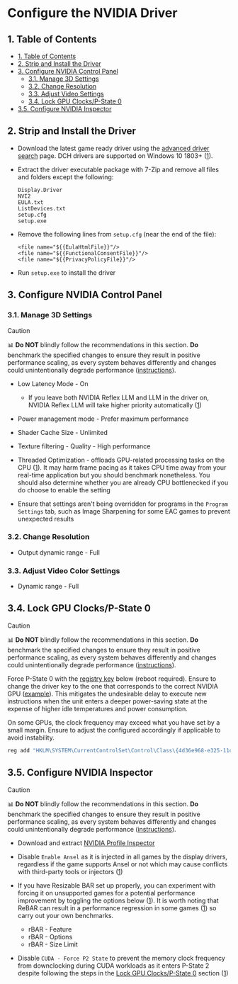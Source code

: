 <h1 id="configure-the-nvidia-driver">Configure the NVIDIA Driver</h1>

<h2 id="table-of-contents">1. Table of Contents</h2>

- [1. Table of Contents](#table-of-contents)
- [2. Strip and Install the Driver](#strip-and-install-the-driver)
- [3. Configure NVIDIA Control Panel](#configure-nvidia-control-panel)
  - [3.1. Manage 3D Settings](#manage-3d-settings)
  - [3.2. Change Resolution](#change-resolution)
  - [3.3. Adjust Video  Settings](#adjust-video-color-settings)
  - [3.4. Lock GPU Clocks/P-State 0](#lock-gpu-clocksp-state-0)
- [3.5. Configure NVIDIA Inspector](#configure-nvidia-inspector)

<h2 id="strip-and-install-the-driver">2. Strip and Install the Driver</h2>

- Download the latest game ready driver using the [advanced driver search](https://www.nvidia.com/download/find.aspx) page. DCH drivers are supported on Windows 10 1803+ ([1](https://nvidia.custhelp.com/app/answers/detail/a_id/4777/~/nvidia-dch%2Fstandard-display-drivers-for-windows-10-faq)).

- Extract the driver executable package with 7-Zip and remove all files and folders except the following:

    ```
    Display.Driver
    NVI2
    EULA.txt
    ListDevices.txt
    setup.cfg
    setup.exe
    ```

- Remove the following lines from ``setup.cfg`` (near the end of the file):

    ```
    <file name="${{EulaHtmlFile}}"/>
    <file name="${{FunctionalConsentFile}}"/>
    <file name="${{PrivacyPolicyFile}}"/>
    ```

- Run ``setup.exe`` to install the driver

<h2 id="configure-nvidia-control-panel">3. Configure NVIDIA Control Panel</h2>

<h3 id="manage-3d-settings">3.1. Manage 3D Settings</h3>

> [!CAUTION]
> 📊 **Do NOT** blindly follow the recommendations in this section. **Do** benchmark the specified changes to ensure they result in positive performance scaling, as every system behaves differently and changes could unintentionally degrade performance ([instructions](/README.md#3-benchmarking)).

- Low Latency Mode - On

  - If you leave both NVIDIA Reflex LLM and LLM in the driver on, NVIDIA Reflex LLM will take higher priority automatically ([1](https://www.nvidia.com/en-gb/geforce/news/reflex-low-latency-platform))

- Power management mode - Prefer maximum performance

- Shader Cache Size - Unlimited

- Texture filtering - Quality - High performance

- Threaded Optimization - offloads GPU-related processing tasks on the CPU ([1](https://tweakguides.pcgamingwiki.com/NVFORCE_8.html)). It may harm frame pacing as it takes CPU time away from your real-time application but you should benchmark nonetheless. You should also determine whether you are already CPU bottlenecked if you do choose to enable the setting

- Ensure that settings aren't being overridden for programs in the ``Program Settings`` tab, such as Image Sharpening for some EAC games to prevent unexpected results

<h3 id="change-resolution">3.2. Change Resolution</h3>

- Output dynamic range - Full

<h3 id="adjust-video-color-settings">3.3. Adjust Video Color Settings</h3>

- Dynamic range - Full

<h2 id="lock-gpu-clocksp-state-0">3.4. Lock GPU Clocks/P-State 0</h2>

> [!CAUTION]
> 📊 **Do NOT** blindly follow the recommendations in this section. **Do** benchmark the specified changes to ensure they result in positive performance scaling, as every system behaves differently and changes could unintentionally degrade performance ([instructions](/README.md#3-benchmarking)).

Force P-State 0 with the [registry key](https://github.com/djdallmann/GamingPCSetup/blob/master/CONTENT/RESEARCH/WINDRIVERS/README.md#q-is-there-a-registry-setting-that-can-force-your-display-adapter-to-remain-at-its-highest-performance-state-pstate-p0) below (reboot required). Ensure to change the driver key to the one that corresponds to the correct NVIDIA GPU ([example](/assets/images/find-driver-key-example.png)). This mitigates the undesirable delay to execute new instructions when the unit enters a deeper power-saving state at the expense of higher idle temperatures and power consumption.

On some GPUs, the clock frequency may exceed what you have set by a small margin. Ensure to adjust the configured accordingly if applicable to avoid instability.

```bat
reg add "HKLM\SYSTEM\CurrentControlSet\Control\Class\{4d36e968-e325-11ce-bfc1-08002be10318}\0000" /v "DisableDynamicPstate" /t REG_DWORD /d "1" /f
```

<h2 id="configure-nvidia-inspector">3.5. Configure NVIDIA Inspector</h2>

> [!CAUTION]
> 📊 **Do NOT** blindly follow the recommendations in this section. **Do** benchmark the specified changes to ensure they result in positive performance scaling, as every system behaves differently and changes could unintentionally degrade performance ([instructions](/README.md#3-benchmarking)).

- Download and extract [NVIDIA Profile Inspector](https://github.com/Orbmu2k/nvidiaProfileInspector)

- Disable ``Enable Ansel`` as it is injected in all games by the display drivers, regardless if the game supports Ansel or not which may cause conflicts with third-party tools or injectors ([1](https://www.pcgamingwiki.com/wiki/Nvidia#Ansel))

- If you have Resizable BAR set up properly, you can experiment with forcing it on unsupported games for a potential performance improvement by toggling the options below ([1](https://www.youtube.com/watch?v=ZTOtqWTFSK8)). It is worth noting that ReBAR can result in a performance regression in some games ([1](https://www.techspot.com/review/2234-nvidia-resizable-bar)) so carry out your own benchmarks.

  - rBAR - Feature
  - rBAR - Options
  - rBAR - Size Limit

- Disable ``CUDA - Force P2 State`` to prevent the memory clock frequency from downclocking during CUDA workloads as it enters P-State 2 despite following the steps in the [Lock GPU Clocks/P-State 0](#lock-gpu-clocksp-state-0) section ([1](/assets/images/cuda-force-p2-state-analysis.png))

